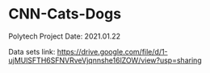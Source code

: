 # CNN-Cats-Dogs

Polytech Project
Date: 2021.01.22

Data sets link: https://drive.google.com/file/d/1-ujMUlSFTH6SFNVRveVjqnnshe16lZOW/view?usp=sharing
